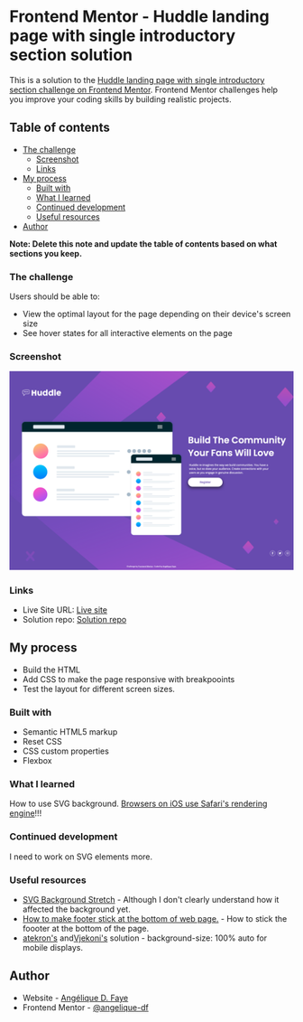 # Frontend Mentor - Huddle landing page with single introductory section solution

This is a solution to the [Huddle landing page with single introductory section challenge on Frontend Mentor](https://www.frontendmentor.io/challenges/huddle-landing-page-with-a-single-introductory-section-B_2Wvxgi0). Frontend Mentor challenges help you improve your coding skills by building realistic projects.

## Table of contents

-   [The challenge](#the-challenge)
    -   [Screenshot](#screenshot)
    -   [Links](#links)
-   [My process](#my-process)
    -   [Built with](#built-with)
    -   [What I learned](#what-i-learned)
    -   [Continued development](#continued-development)
    -   [Useful resources](#useful-resources)
-   [Author](#author)

**Note: Delete this note and update the table of contents based on what sections you keep.**

### The challenge

Users should be able to:

-   View the optimal layout for the page depending on their device's screen size
-   See hover states for all interactive elements on the page

### Screenshot

![](./src/design/solution_screenshot.png)

### Links

-   Live Site URL: [Live site](https://angeliquedf.github.io/huddle-landing-page-with-single-introductory-section-master/)
-   Solution repo: [Solution repo](https://github.com/angeliquedf/huddle-landing-page-with-single-introductory-section-master)

## My process

-   Build the HTML
-   Add CSS to make the page responsive with breakpooints
-   Test the layout for different screen sizes.

### Built with

-   Semantic HTML5 markup
-   Reset CSS
-   CSS custom properties
-   Flexbox

### What I learned

How to use SVG background.
[Browsers on iOS use Safari's rendering engine](https://www.howtogeek.com/184283/why-third-party-browsers-will-always-be-inferior-to-safari-on-iphone-and-ipad/)!!!

### Continued development

I need to work on SVG elements more.

### Useful resources

-   [SVG Background Stretch](https://forum.webflow.com/t/svg-background-stretch/80917/6) - Although I don't clearly understand how it affected the background yet.
-   [How to make footer stick at the bottom of web page.](https://dev.to/nehalahmadkhan/how-to-make-footer-stick-to-bottom-of-web-page-3i14) - How to stick the foooter at the bottom of the page.
-   [atekron's](https://github.com/atekron/fm-huddle-landing-page-with-single-introductory-section/blob/master/style.css) and[Vjekoni's](https://github.com/Frontend-Mentor-projects/Huddle-landing-page/blob/main/style.css) solution - background-size: 100% auto for mobile displays.

## Author

-   Website - [Angélique D. Faye](https://adf.dev)
-   Frontend Mentor - [@angelique-df](https://www.frontendmentor.io/profile/angelique-df)
